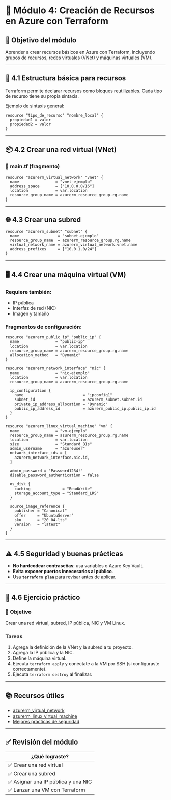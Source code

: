 # 🧩 Módulo 4: Creación de Recursos en Azure con Terraform

## 🎯 Objetivo del módulo  
Aprender a crear recursos básicos en Azure con Terraform, incluyendo grupos de recursos, redes virtuales (VNet) y máquinas virtuales (VM).

---

## 🧱 4.1 Estructura básica para recursos

Terraform permite declarar recursos como bloques reutilizables. Cada tipo de recurso tiene su propia sintaxis.

Ejemplo de sintaxis general:

```hcl
resource "tipo_de_recurso" "nombre_local" {
  propiedad1 = valor
  propiedad2 = valor
}
```

---

## 📦 4.2 Crear una red virtual (VNet)

### 📄 main.tf (fragmento)

```hcl
resource "azurerm_virtual_network" "vnet" {
  name                = "vnet-ejemplo"
  address_space       = ["10.0.0.0/16"]
  location            = var.location
  resource_group_name = azurerm_resource_group.rg.name
}
```

---

## 🌐 4.3 Crear una subred

```hcl
resource "azurerm_subnet" "subnet" {
  name                 = "subnet-ejemplo"
  resource_group_name  = azurerm_resource_group.rg.name
  virtual_network_name = azurerm_virtual_network.vnet.name
  address_prefixes     = ["10.0.1.0/24"]
}
```

---

## 🖥️ 4.4 Crear una máquina virtual (VM)

### Requiere también:

- IP pública
- Interfaz de red (NIC)
- Imagen y tamaño

### Fragmentos de configuración:

```hcl
resource "azurerm_public_ip" "public_ip" {
  name                = "public-ip"
  location            = var.location
  resource_group_name = azurerm_resource_group.rg.name
  allocation_method   = "Dynamic"
}

resource "azurerm_network_interface" "nic" {
  name                = "nic-ejemplo"
  location            = var.location
  resource_group_name = azurerm_resource_group.rg.name

  ip_configuration {
    name                          = "ipconfig1"
    subnet_id                     = azurerm_subnet.subnet.id
    private_ip_address_allocation = "Dynamic"
    public_ip_address_id          = azurerm_public_ip.public_ip.id
  }
}

resource "azurerm_linux_virtual_machine" "vm" {
  name                = "vm-ejemplo"
  resource_group_name = azurerm_resource_group.rg.name
  location            = var.location
  size                = "Standard_B1s"
  admin_username      = "azureuser"
  network_interface_ids = [
    azurerm_network_interface.nic.id,
  ]

  admin_password = "Password1234!"
  disable_password_authentication = false

  os_disk {
    caching              = "ReadWrite"
    storage_account_type = "Standard_LRS"
  }

  source_image_reference {
    publisher = "Canonical"
    offer     = "UbuntuServer"
    sku       = "20_04-lts"
    version   = "latest"
  }
}
```

---

## ⚠️ 4.5 Seguridad y buenas prácticas

- **No hardcodear contraseñas**: usa variables o Azure Key Vault.
- **Evita exponer puertos innecesarios al público**.
- Usa **`terraform plan`** para revisar antes de aplicar.

---

## 🧪 4.6 Ejercicio práctico

### 🎯 Objetivo
Crear una red virtual, subred, IP pública, NIC y VM Linux.

### Tareas

1. Agrega la definición de la VNet y la subred a tu proyecto.
2. Agrega la IP pública y la NIC.
3. Define la máquina virtual.
4. Ejecuta `terraform apply` y conéctate a la VM por SSH (si configuraste correctamente).
5. Ejecuta `terraform destroy` al finalizar.

---

## 📚 Recursos útiles

- [azurerm_virtual_network](https://registry.terraform.io/providers/hashicorp/azurerm/latest/docs/resources/virtual_network)
- [azurerm_linux_virtual_machine](https://registry.terraform.io/providers/hashicorp/azurerm/latest/docs/resources/linux_virtual_machine)
- [Mejores prácticas de seguridad](https://learn.microsoft.com/en-us/azure/security/fundamentals/)

---

## ✅ Revisión del módulo

| ¿Qué lograste? |
|----------------|
| ✅ Crear una red virtual |
| ✅ Crear una subred |
| ✅ Asignar una IP pública y una NIC |
| ✅ Lanzar una VM con Terraform |
